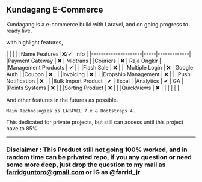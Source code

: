 ## Kundagang E-Commerce

Kundagang is a e-commerce build with Laravel,
and on going progress to ready live.

with highlight features,

|                     |     |             |
|Name Features        |❌/✔| Info        |
|---------------------|-----|-------------|
|Payment Gateway      | ❌  | Midtrans    |
|Couriers             | ❌  | Raja Ongkir |
|Management Products  | ✔   |             |
|Flash Sale           | ❌  |             |
|Multiple Login       | ❌  | Google Auth |
|Coupon               | ❌  |             |
|Invoicing            | ❌  |             |
|Dropship Management  | ❌  |             |
|Push Notification    | ❌  |             |
|Bulk Import Product  | ✔   | Excel       |
|Analytics            | ✔   | GA          |
|Points Systems       | ❌  |             |
|Sorting Product      | ❌  |             |
|QuickViews           | ❌  |             |
|                     |     |             |

And other features in the futures as possible.

``Main Technologies is LARAVEL 7.x & Bootstraps 4.``

This dedicated for private projects, but still can access until this project have to 85%.

---
### Disclaimer : This Product still not going 100% worked, and in random time can be privated repo, if you any question or need some more deep, just drop the question to my mail as farridguntoro@gmail.com or IG as @farrid_jr 